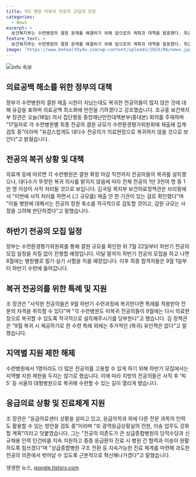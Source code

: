 ```yaml
---
title: 빅5 병원 미복귀 전공의 군입대 전망
categories:
  - News
excerpt: >
  보건복지부는 수련병원의 결원 문제를 해결하기 위해 앞으로의 계획과 대책을 발표했다. 최근 복귀한 전공의들의 수가 적어진 상황에 대해 유감을 표하며, 수련병원에서 복귀를 설득하려 했지만 대다수가 돌아오지 않았다고 밝혀졌다. 정부는 7월 22일부터 하반기 전공의 모집 일정을 예정하고, 이에 따라 지방의 전공의들도 대형병원으로 복귀할 수 있게 될 것이다. 또한, 군 입영 연기 특례를 적용할 예정이며, 응급의료센터의 상황을 살피고 다른 전문 과목의 인력도 활용할 방안을 검토 중이다.전공의 의존도가 큰 상급종합병원의 당직수당과 인력 인건비를 지원하고, 진료 체계를 혁신해 나갈 계획이며, 의료개혁특위를 통한 대화에 나서기로 했다. 불법행위에 대한 엄정한 조치와 수사가 예정되어 있다.
feature_text: >
  보건복지부는 수련병원의 결원 문제를 해결하기 위해 앞으로의 계획과 대책을 발표했다. 최근 복귀한 전공의들의 수가 적어진 상황에 대해 유감을 표하며, 수련병원에서 복귀를 설득하려 했지만 대다수가 돌아오지 않았다고 밝혀졌다. 정부는 7월 22일부터 하반기 전공의 모집 일정을 예정하고, 이에 따라 지방의 전공의들도 대형병원으로 복귀할 수 있게 될 것이다. 또한, 군 입영 연기 특례를 적용할 예정이며, 응급의료센터의 상황을 살피고 다른 전문 과목의 인력도 활용할 방안을 검토 중이다.전공의 의존도가 큰 상급종합병원의 당직수당과 인력 인건비를 지원하고, 진료 체계를 혁신해 나갈 계획이며, 의료개혁특위를 통한 대화에 나서기로 했다. 불법행위에 대한 엄정한 조치와 수사가 예정되어 있다.
image: 'https://www.behealthy4u.com/wp-content/uploads/2024/06/news.jpg'
---
```


<p><img src="https://www.behealthy4u.com/wp-content/uploads/2024/06/news.jpg" alt="info 속보" /></p>

<h2 data-ke-size="size26">의료공백 해소를 위한 정부의 대책</h2>

<p data-ke-size="size16">정부가 수련병원의 결원 제출 시한이 지났는데도 복귀한 전공의들이 많지 않은 것에 대해 유감을 표하며 의료공백 최소화에 만전을 기하겠다고 강조했습니다. 조규홍 보건복지부 장관은 오늘(18일) 의사 집단행동 중앙재난안전대책본부(중대본) 회의를 주재하며 "17일자로 각 수련병원별 최종 전공의 결원 규모가 수련환경평가위원회에 제출돼 집계·검토 중"이라며 "유감스럽게도 대다수 전공의가 의료현장으로 복귀하지 않을 것으로 보인다"고 밝혔습니다.</p>

<h2 data-ke-size="size26">전공의 복귀 상황 및 대책</h2>

<p data-ke-size="size16">의료계 등에 따르면 각 수련병원은 결원 확정 마감 직전까지 전공의들의 복귀를 설득했으나, 대다수가 뚜렷한 복귀 의사를 밝히지 않음에 따라 전체 전공의 1만 3천여 명 중 1만 명 이상이 사직 처리될 것으로 보입니다. 김국일 복지부 보건의료정책관은 브리핑에서 "이번에 사직 처리를 하면서 (그 규모를) 제출 안 한 기관이 있는 걸로 확인했다"며 "이들 병원에 대해서는 전공의 정원 축소를 적극적으로 검토할 것이고, 감원 규모는 사정을 고려해 판단하겠다"고 말했습니다.</p>

<h2 data-ke-size="size26">하반기 전공의 모집 일정</h2>

<p data-ke-size="size16">정부는 수련환경평가위원회를 통해 결원 규모를 확인한 뒤 7월 22일부터 하반기 전공의 모집 일정을 차질 없이 진행할 예정입니다. 이달 말까지 하반기 전공의 모집을 하고 나면 8월에는 병원별로 필기·실기 시험을 치를 예정입니다. 이후 최종 합격자들은 9월 1일부터 하반기 수련에 들어갑니다.</p>

<h2 data-ke-size="size26">복귀 전공의를 위한 특례 및 지원</h2>

<p data-ke-size="size16">조 장관은 "사직한 전공의들은 9월 하반기 수련과정에 복귀한다면 특례를 적용받아 전문의 자격을 취득할 수 있다"며 "각 수련병원도 미복귀 전공의들이 9월에는 다시 의료현장으로 복귀할 수 있도록 적극적으로 설득해주시기를 당부한다"고 했습니다. 김 정책관은 "9월 복귀 시 제공하기로 한 수련 특례 외에는 추가적인 (복귀) 유인책은 없다"고 말했습니다.</p>

<h2 data-ke-size="size26">지역별 지원 제한 해제</h2>

<p data-ke-size="size16">수련병원에서 1명이라도 더 많은 전공의를 고용할 수 있게 하기 위해 하반기 모집에서는 지역별 지원 제한을 두지는 않기로 했습니다. 이에 따라 지방의 전공의들은 사직 후 '빅5' 등 서울의 대형병원으로 복귀해 수련할 수 있는 길이 열리게 됐습니다.</p>

<h2 data-ke-size="size26">응급의료 상황 및 진료체계 지원</h2>

<p data-ke-size="size16">조 장관은 "응급의료센터 상황을 살피고 있고, 응급의학과 외에 다른 전문 과목의 인력도 활용할 수 있는 방안을 검토 중"이라며 "또 광역응급상황실의 전원, 이송 업무도 강화할 계획"이라고 덧붙였습니다. 그는 "전공의 의존도가 큰 상급종합병원의 당직수당과 신규채용 인력 인건비를 지속 지원하고 중증 응급환자 진료 시 병원 간 협력과 이송이 원활하도록 힘쓰겠다"며 "상급종합병원 구조 전환 등 지속가능한 진료 체계를 마련해 과도한 전공의 의존에서 벗어날 수 있도록 근본적으로 혁신해나가겠다"고 말했습니다.</p>
생생한 뉴스, <a href="https://qoogle.tistory.com" rel="dofollow">qoogle.tistory.com</a>


